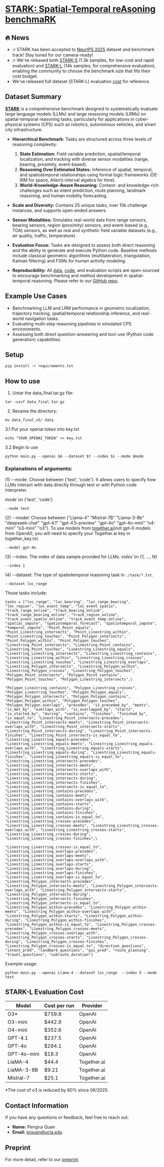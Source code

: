# [STARK: Spatial-Temporal reAsoning benchmaRK](https://arxiv.org/abs/2505.11618)

## 🔥 News
- 🔥 STARK has been accepted to [NeurIPS 2025](https://neurips.cc/virtual/2025/poster/121374) dataset and benchmark track! Stay tuned for our camera-ready!
- 🔥 We've released both [STARK-S](https://huggingface.co/datasets/prquan/STARK_1k) (1.3k samples, for low-cost and rapid evaluation) and [STARK-L](https://huggingface.co/datasets/prquan/STARK_10k) (14k samples, for comprehensive evaluation), enabling the community to choose the benchmark size that fits their cost budget.
- We've released full dataset (STARK-L) evaluation [cost](#stark-l-evaluation-cost) for reference.

## Dataset Summary

**[STARK](https://arxiv.org/abs/2505.11618)** is a comprehensive benchmark designed to systematically evaluate large language models (LLMs) and large reasoning models (LRMs) on spatial-temporal reasoning tasks, particularly for applications in cyber-physical systems (CPS) such as robotics, autonomous vehicles, and smart city infrastructure.

- **Hierarchical Benchmark:** Tasks are structured across three levels of reasoning complexity:
  1. **State Estimation:** Field variable prediction, spatial/temporal localization, and tracking with diverse sensor modalities (range, bearing, proximity, event-based).
  2. **Reasoning Over Estimated States:** Inference of spatial, temporal, and spatiotemporal relationships using formal logic frameworks (DE-9IM for space, Allen’s interval algebra for time).
  3. **World-Knowledge-Aware Reasoning:** Context- and knowledge-rich challenges such as intent prediction, route planning, landmark reasoning, and human mobility forecasting.

- **Scale and Diversity:** Contains 25 unique tasks, over 10k challenge instances, and supports open-ended answers.

- **Sensor Modalities:** Simulates real-world data from range sensors, bearing sensors, region (proximity) sensors, and event-based (e.g., TOA) sensors, as well as real and synthetic field variable datasets (e.g., air quality, traffic, temperature).

- **Evaluation Focus:** Tasks are designed to assess both direct reasoning and the ability to generate and execute Python code. Baseline methods include classical geometric algorithms (multilateration, triangulation, Kalman filtering) and FSMs for human activity modeling.

- **Reproducibility:** All [data](https://huggingface.co/datasets/prquan/STARK_10k/edit/main/README.md), [code](https://github.com/nesl/STARK_Benchmark/), and evaluation scripts are open-sourced to encourage benchmarking and method development in spatial-temporal reasoning. Please refer to our [GitHub repo](https://github.com/nesl/STARK_Benchmark/).

## Example Use Cases

- Benchmarking LLM and LRM performance in geometric localization, trajectory tracking, spatial/temporal relationship inference, and real-world navigation tasks.
- Evaluating multi-step reasoning pipelines in simulated CPS environments.
- Assessing both direct question-answering and tool-use (Python code generation) capabilities.

## Setup
```
pip install -r requirements.txt
```

## How to use

1. Untar the data_final.tar.gz file:
```
tar -xzvf data_final.tar.gz
```
2. Rename the directory:
```
mv data_final_v5/ data
```
3.1 Put your openai token into key.txt
```
echo "YOUR_OPENAI_TOKEN" >> key.txt
```
3.2 Begin to use
```
python main.py --openai $m --dataset $t --index $i --mode $mode
```

### Explanations of arguments:
(1) --mode: Choose between {'text', 'code'}. It allows users to specify how LLMs interact with data directly through text or with Python code interpreter.

*mode* \in {'text', 'code'}

```
--mode text
```
(2) --model: Choose between ("Llama-4" "Mistral-7B" "Llama-3-8b" "deepseek-chat" "gpt-4.1" "gpt-4.5-preview" "gpt-4o" "gpt-4o-mini" "o4-mini" "o3-mini" "o3"). To use models from [together.ai](https://https://www.together.ai/pricing)(not gpt-X models from OpenAI), you will need to specify your Together.ai key in together_key.txt.
```
--model gpt-4o
```
(3) --index: The index of data sample provided for LLMs. *index* \in {1, ..., N}
```
--index 1
```
(4) --dataset: The type of spatiotemporal reasoning task in ```./task/*.txt```.
```
--dataset loc_range
```
Those tasks include:
```
tasks = ["loc_range", "loc_bearing", "loc_range_bearing", "loc_region", "loc_event_temp", "loc_event_spatio", "track_range_online", "track_bearing_online", "track_range_bearing_online", "track_region_online", "track_event_spatio_online", "track_event_temp_online", "spatial_impute", "spatiotemporal_forecast", "spatiotemporal_impute", "temporal_impute", "Point_Point_equals", "Point_Linestring_intersects", "Point_Linestring_within", "Point_Linestring_touches", "Point_Polygon_intersects", "Point_Polygon_within", "Point_Polygon_touches", "Linestring_Point_intersects", "Linestring_Point_contains", "Linestring_Point_touches", "Linestring_Linestring_equals", "Linestring_Linestring_intersects", "Linestring_Linestring_contains", "Linestring_Linestring_within", "Linestring_Linestring_crosses", "Linestring_Linestring_touches", "Linestring_Linestring_overlaps", "Linestring_Polygon_intersects", "Linestring_Polygon_within", "Linestring_Polygon_crosses", "Linestring_Polygon_touches", "Polygon_Point_intersects", "Polygon_Point_contains", "Polygon_Point_touches", "Polygon_Linestring_intersects",\

"Polygon_Linestring_contains", "Polygon_Linestring_crosses", "Polygon_Linestring_touches", "Polygon_Polygon_equals", "Polygon_Polygon_intersects", "Polygon_Polygon_contains", "Polygon_Polygon_within", "Polygon_Polygon_touches", "Polygon_Polygon_overlaps", "precedes", "is_preceded_by", "meets", "is_met_by", "overlaps_with", "is_overlapped_by", "starts", "is_started_by", "during", "contains", "finishes", "finished_by", "is_equal_to", "Linestring_Point_intersects-precedes", "Linestring_Point_intersects-meets", "Linestring_Point_intersects-overlaps_with", "Linestring_Point_intersects-starts", "Linestring_Point_intersects-during", "Linestring_Point_intersects-finishes", "Linestring_Point_intersects-is_equal_to", "Linestring_Linestring_equals-precedes", "Linestring_Linestring_equals-meets", "Linestring_Linestring_equals-overlaps_with", "Linestring_Linestring_equals-starts", "Linestring_Linestring_equals-during", "Linestring_Linestring_equals-finishes", "Linestring_Linestring_equals-is_equal_to", "Linestring_Linestring_intersects-precedes", "Linestring_Linestring_intersects-meets", "Linestring_Linestring_intersects-overlaps_with", "Linestring_Linestring_intersects-starts", "Linestring_Linestring_intersects-during", "Linestring_Linestring_intersects-finishes", "Linestring_Linestring_intersects-is_equal_to", "Linestring_Linestring_contains-precedes", "Linestring_Linestring_contains-meets", "Linestring_Linestring_contains-overlaps_with", "Linestring_Linestring_contains-starts", "Linestring_Linestring_contains-during", "Linestring_Linestring_contains-finishes", "Linestring_Linestring_contains-is_equal_to", "Linestring_Linestring_crosses-precedes", "Linestring_Linestring_crosses-meets", "Linestring_Linestring_crosses-overlaps_with", "Linestring_Linestring_crosses-starts", "Linestring_Linestring_crosses-during", "Linestring_Linestring_crosses-finishes",\

"Linestring_Linestring_crosses-is_equal_to", "Linestring_Linestring_overlaps-precedes", "Linestring_Linestring_overlaps-meets", "Linestring_Linestring_overlaps-overlaps_with", "Linestring_Linestring_overlaps-starts", "Linestring_Linestring_overlaps-during", "Linestring_Linestring_overlaps-finishes", "Linestring_Linestring_overlaps-is_equal_to", "Linestring_Polygon_intersects-precedes", "Linestring_Polygon_intersects-meets", "Linestring_Polygon_intersects-overlaps_with", "Linestring_Polygon_intersects-starts", "Linestring_Polygon_intersects-during", "Linestring_Polygon_intersects-finishes", "Linestring_Polygon_intersects-is_equal_to", "Linestring_Polygon_within-precedes", "Linestring_Polygon_within-meets", "Linestring_Polygon_within-overlaps_with", "Linestring_Polygon_within-starts", "Linestring_Polygon_within-during", "Linestring_Polygon_within-finishes", "Linestring_Polygon_within-is_equal_to", "Linestring_Polygon_crosses-precedes", "Linestring_Polygon_crosses-meets", "Linestring_Polygon_crosses-overlaps_with", "Linestring_Polygon_crosses-starts", "Linestring_Polygon_crosses-during", "Linestring_Polygon_crosses-finishes", "Linestring_Polygon_crosses-is_equal_to", "direction_questions", "intent_pred", "landmark_questions", "poi_pred", "route_planning", "travel_questions", "subroute_duration"]
```
Example usage:
```
python main.py --openai Llama-4 --dataset loc_range  --index 5 --mode text
```

## STARK-L Evaluation Cost

| Model| Cost per run | Provider|
|--|-|-|
| O3*| $759.8| OpenAI|
| O3-mini| $442.9| OpenAI|
| O4-mini| $352.6| OpenAI|
| GPT-4.1| $237.5| OpenAI|
| GPT-4o| $284.1| OpenAI|
| GPT-4o-mini| $18.3| OpenAI|
| LlaMA-4| $44.4| Together.ai  |
| LlaMA-3-8B| $9.21| Together.ai  |
| Mistral-7| $25.1| Together.ai  |

*The cost of o3 is reduced by 80% since 06/2025.


## Contact Information

If you have any questions or feedback, feel free to reach out:

- **Name:** Pengrui Quan
- **Email:** [prquan@ucla.edu](mailto:prquan@ucla.edu)

## Preprint

For more detail, refer to our [preprint](https://arxiv.org/abs/2505.11618).